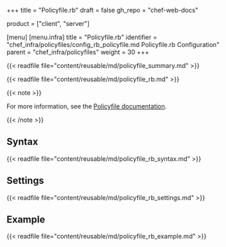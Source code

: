 +++
title = "Policyfile.rb"
draft = false
gh_repo = "chef-web-docs"

product = ["client", "server"]

[menu]
  [menu.infra]
    title = "Policyfile.rb"
    identifier = "chef_infra/policyfiles/config_rb_policyfile.md Policyfile.rb Configuration"
    parent = "chef_infra/policyfiles"
    weight = 30
+++

{{< readfile file="content/reusable/md/policyfile_summary.md" >}}

{{< readfile file="content/reusable/md/policyfile_rb.md" >}}

{{< note >}}

For more information, see the [Policyfile documentation](/policyfile/).

{{< /note >}}

## Syntax

{{< readfile file="content/reusable/md/policyfile_rb_syntax.md" >}}

## Settings

{{< readfile file="content/reusable/md/policyfile_rb_settings.md" >}}

## Example

{{< readfile file="content/reusable/md/policyfile_rb_example.md" >}}
